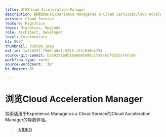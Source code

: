 ```yaml
---
title: 浏览Cloud Acceleration Manager
description: 探索适用于Experience Manageras a Cloud Service的Cloud Acceleration Manager的导航体验。
version: Cloud Service
feature: Migration
topic: Migration, Upgrade
role: Architect, Developer
level: Intermediate
kt: 8667
thumbnail: 336698.jpeg
exl-id: 1a12d267-f9d0-48e1-9263-c53c038e4754
source-git-commit: b3e9251bdb18a008be95c1fa9e5c79252a74fc98
workflow-type: tm+mt
source-wordcount: '38'
ht-degree: 0%

---
```


# 浏览Cloud Acceleration Manager

探索适用于Experience Manageras a Cloud Service的Cloud Acceleration Manager的导航体验。

>[!VIDEO](https://video.tv.adobe.com/v/336698?quality=12&learn=on)
